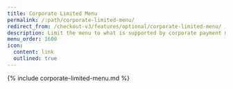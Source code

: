 ```yaml
---
title: Corporate Limited Menu
permalink: /:path/corporate-limited-menu/
redirect_from: /checkout-v3/features/optional/corporate-limited-menu/
description: Limit the menu to what is supported by corporate payment methods.
menu_order: 1600
icon:
  content: link
  outlined: true
---
```


{% include corporate-limited-menu.md %}

